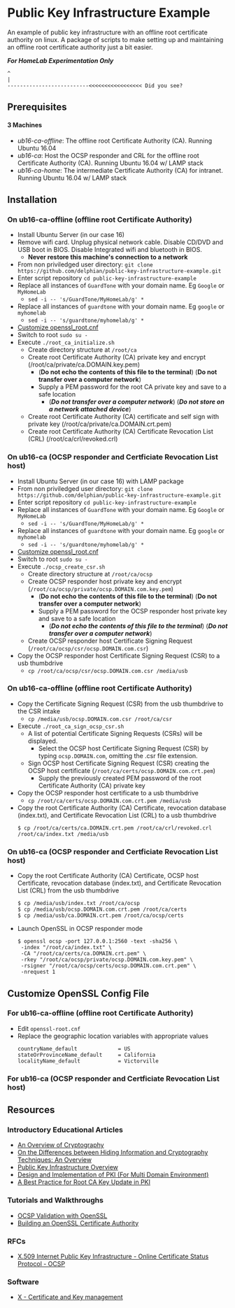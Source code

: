 # Public Key Infrastructure Example
An example of public key infrastructure with an offline root certificate authority on linux. A package of scripts to make setting up and maintaining an offline root certificate authority just a bit easier.

__***For HomeLab Experimentation Only***__
```
^
|
--------------------------<<<<<<<<<<<<<<<<< Did you see?
```

## Prerequisites

#### 3 Machines
 - *ub16-ca-offline*: The offline root Certificate Authority (CA). Running Ubuntu 16.04
 - *ub16-ca*: Host the OCSP responder and CRL for the offline root Certificate Authority (CA). Running Ubuntu 16.04 w/ LAMP stack
 - *ub16-ca-home*: The intermediate Certificate Authority (CA) for intranet. Running Ubuntu 16.04 w/ LAMP stack
 
## Installation

### On ub16-ca-offline (offline root Certificate Authority)
* Install Ubuntu Server (in our case 16)
* Remove wifi card. Unplug physical network cable. Disable CD/DVD and USB boot in BIOS. Disable Integrated wifi and bluetooth in BIOS.
  * __Never restore this machine's connection to a network__
* From non priviledged user directory: `git clone https://github.com/delphian/public-key-infrastructure-example.git`
* Enter script repository `cd public-key-infrastructure-example`
* Replace all instances of `GuardTone` with your domain name. Eg `Google` or `MyHomeLab`
  * `sed -i -- 's/GuardTone/MyHomeLab/g' *`
* Replace all instances of `guardtone` with your domain name. Eg `google` or `myhomelab`
  * `sed -i -- 's/guardtone/myhomelab/g' *`
* [Customize openssl_root.cnf](https://github.com/delphian/public-key-infrastructure-example/blob/master/README.md#customize-openssl-config-file)
* Switch to root `sudo su -`
* Execute `./root_ca_initialize.sh`
  * Create directory structure at `/root/ca`
  * Create root Certificate Authority (CA) private key and encrypt (/root/ca/private/ca.DOMAIN.key.pem)
    * (__Do not echo the contents of this file to the terminal__) (__Do not transfer over a computer network__)
    * Supply a PEM password for the root CA private key and save to a safe location
      * (__*Do not transfer over a computer network*__) (__*Do not store on a network attached device*__)
   * Create root Certificate Authority (CA) certificate and self sign with private key (/root/ca/private/ca.DOMAIN.crt.pem)
   * Create root Certificate Authority (CA) Certificate Revocation List (CRL) (/root/ca/crl/revoked.crl)

### On ub16-ca (OCSP responder and Certficiate Revocation List host)
* Install Ubuntu Server (in our case 16) with LAMP package
* From non priviledged user directory: `git clone https://github.com/delphian/public-key-infrastructure-example.git`
* Enter script repository `cd public-key-infrastructure-example`
* Replace all instances of `GuardTone` with your domain name. Eg `Google` or `MyHomeLab`
  * `sed -i -- 's/GuardTone/MyHomeLab/g' *`
* Replace all instances of `guardtone` with your domain name. Eg `google` or `myhomelab`
  * `sed -i -- 's/guardtone/myhomelab/g' *`
* [Customize openssl_root.cnf](https://github.com/delphian/public-key-infrastructure-example/blob/master/README.md#customize-openssl-config-file)
* Switch to root `sudo su -`
* Execute `./ocsp_create_csr.sh`
  * Create directory structure at `/root/ca/ocsp`
  * Create OCSP responder host private key and encrypt (`/root/ca/ocsp/private/ocsp.DOMAIN.com.key.pem`)
    * (__Do not echo the contents of this file to the terminal__) (__Do not transfer over a computer network__)
    * Supply a PEM password for the OCSP responder host private key and save to a safe location
      * (__*Do not echo the contents of this file to the terminal*__) (__*Do not transfer over a computer network*__)
  * Create OCSP responder host Certificate Signing Request (`/root/ca/ocsp/csr/ocsp.DOMAIN.com.csr`)
* Copy the OCSP responder host Certificate Signing Request (CSR) to a usb thumbdrive
  * `cp /root/ca/ocsp/csr/ocsp.DOMAIN.com.csr /media/usb`

### On ub16-ca-offline (offline root Certificate Authority)
* Copy the Certificate Signing Request (CSR) from the usb thumbdrive to the CSR intake
  * `cp /media/usb/ocsp.DOMAIN.com.csr /root/ca/csr`
* Execute `./root_ca_sign_ocsp_csr.sh`
  * A list of potential Certificate Signing Requests (CSRs) will be displayed.
    * Select the OCSP host Certificate Signing Request (CSR) by typing `ocsp.DOMAIN.com`, omitting the .csr file extension.
  * Sign OCSP host Certificate Signing Request (CSR) creating the OCSP host certificate (`/root/ca/certs/ocsp.DOMAIN.com.crt.pem`)
    * Supply the previously created PEM password of the root Certificate Authority (CA) private key
* Copy the OCSP responder host certificate to a usb thumbdrive
  * `cp /root/ca/certs/ocsp.DOMAIN.com.crt.pem /media/usb`
* Copy the root Certificate Authority (CA) Certificate, revocation database (index.txt), and Certificate Revocation List (CRL) to a usb thumbdrive
    ```console
    $ cp /root/ca/certs/ca.DOMAIN.crt.pem /root/ca/crl/revoked.crl /root/ca/index.txt /media/usb

### On ub16-ca (OCSP responder and Certficiate Revocation List host)
* Copy the root Certificate Authority (CA) Certificate, OCSP host Certificate, revocation database (index.txt), and Certificate Revocation List (CRL) from the usb thumbdrive
    ```console
    $ cp /media/usb/index.txt /root/ca/ocsp
    $ cp /media/usb/ocsp.DOMAIN.com.crt.pem /root/ca/certs
    $ cp /media/usb/ca.DOMAIN.crt.pem /root/ca/ocsp/certs
    
* Launch OpenSSL in OCSP responder mode
    ```console
    $ openssl ocsp -port 127.0.0.1:2560 -text -sha256 \
     -index "/root/ca/index.txt" \
     -CA "/root/ca/certs/ca.DOMAIN.crt.pem" \
     -rkey "/root/ca/ocsp/private/ocsp.DOMAIN.com.key.pem" \
     -rsigner "/root/ca/ocsp/certs/ocsp.DOMAIN.com.crt.pem" \
     -nrequest 1

## Customize OpenSSL Config File

### For ub16-ca-offline (offline root Certificate Authority)
* Edit `openssl-root.cnf`
* Replace the geographic location variables with appropriate values
    ```
    countryName_default             = US
    stateOrProvinceName_default     = California
    localityName_default            = Victorville

### For ub16-ca (OCSP responder and Certficiate Revocation List host)


## Resources

### Introductory Educational Articles
* [An Overview of Cryptography](https://www.cs.princeton.edu/~chazelle/courses/BIB/overview-crypto.pdf)
* [On the Differences between Hiding Information and Cryptography Techniques: An Overview](https://scialert.net/fulltextmobile/?doi=jas.2010.1650.1655)
* [Public Key Infrastructure
Overview](http://highsecu.free.fr/db/outils_de_securite/cryptographie/pki/publickey.pdf)
* [Design and Implementation of PKI (For Multi Domain
Environment)](https://pdfs.semanticscholar.org/cfb9/77539d4a214766adc3a4a56f57a5a464b9cf.pdf)
* [A Best Practice for Root CA Key Update in PKI](https://link.springer.com/content/pdf/10.1007%2F978-3-540-24852-1_20.pdf)

### Tutorials and Walkthroughs
* [OCSP Validation with OpenSSL](https://akshayranganath.github.io/OCSP-Validation-With-Openssl/)
* [Building an OpenSSL Certificate Authority](https://devcentral.f5.com/s/articles/building-an-openssl-certificate-authority-introduction-and-design-considerations-for-elliptical-curves-27720)

### RFCs
* [X.509 Internet Public Key Infrastructure - Online Certificate Status Protocol - OCSP](https://tools.ietf.org/html/rfc6960)

### Software
* [X - Certificate and Key management](https://www.hohnstaedt.de/xca/)
